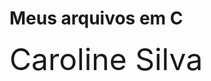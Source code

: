 # Meus arquivos em C 

<div aling = "center" >
  <font size = "20"> Caroline Silva </font>
  
</div>

